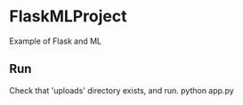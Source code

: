 # FlaskMLProject
Example of Flask and ML

## Run
Check that 'uploads' directory exists, and run.
python app.py
